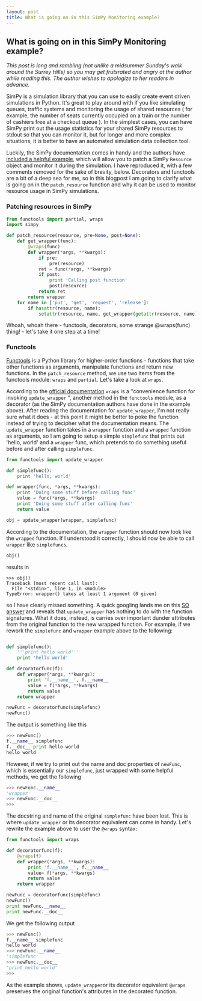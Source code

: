 ```yaml
---
layout: post
title: What is going on in this SimPy Monitoring example?
---
```


## What is going on in this SimPy Monitoring example?

_This post is long and rambling (not unlike a midsummer Sunday's walk around the Surrey Hills) so you may get frutsrated and angry at the author while reading this. The author wishes to apologize to her readers in advance._

SimPy is a simulation library that you can use to easily create event driven simulations in Python. It's great to play around with if you like simulating queues, traffic systems and monitoring the usage of shared resources ( for example, the number of seats currently occupied on a train or the number of cashiers free at a checkout queue ). In the simplest cases, you can have SimPy print out the usage statistics for your shared SimPy resources to stdout so that you can monitor it, but for longer and more complex situations, it is better to have an automated simulation data collection tool. 

Luckily, the SimPy documentation comes in handy and the authors have [included a helpful example](https://simpy.readthedocs.io/en/latest/topical_guides/monitoring.html), which will allow you to patch a SimPy ``Resource`` object and monitor it during the simulation. I have reproduced it, with a few comments removed for the sake of brevity, below. Decorators and functools are a bit of a deep sea for me, so in this blogpost I am going to clarify what is going on in the ``patch_resource`` function and why it can be used to monitor resource usage in SimPy simulations. 


### Patching resources in SimPy

```python
from functools import partial, wraps
import simpy

def patch_resource(resource, pre=None, post=None):
    def get_wrapper(func):
        @wraps(func)
        def wrapper(*args, **kwargs):
            if pre:
                pre(resource) 
            ret = func(*args, **kwargs)
            if post:
                print 'Calling post function'
                post(resource)
            return ret
        return wrapper
    for name in ['put', 'get', 'request', 'release']:
        if hasattr(resource, name):
            setattr(resource, name, get_wrapper(getattr(resource, name)))
```

Whoah, whoah there - functools, decorators, some strange @wraps(func) thing! - let's take it one step at a time!

### Functools
[Functools](https://docs.python.org/2/library/functools.html) is a Python library for higher-order functions - functions that take other functions as arguments, manipulate functions and return new functions. In the ``patch_resource`` method, we use two items from the functools module: ``wraps`` and ``partial``. Let's take a look at ``wraps``.

According to the [official documentation](https://docs.python.org/2/library/functools.html) ``wraps`` is a "convenience function for invoking ``update_wrapper`` ", another method in the ``functools`` module, as a decorator (as the SimPy documentation authors have done in the example above). After reading the documentation for ``update_wrapper``, I'm not really sure what it does - at this point it might be better to poke the function instead of trying to decipher what the documentation means. The ``update_wrapper`` function takes in a ``wrapper`` function and a ``wrapped`` function as arguments, so I am going to setup a simple ``simplefunc`` that prints out 'hello, world' and a ``wrapper`` func, which pretends to do something useful before and after calling ``simplefunc``.


```python
from functools import update_wrapper

def simplefunc():
    print 'hello, world'

def wrapper(func, *args, **kwargs):
    print 'Doing some stuff before calling func'
    value = func(*args, **kwargs)
    print 'Doing some stuff after calling func'
    return value

obj = update_wrapper(wrapper, simplefunc)
```

According to the documentation, the ``wrapper`` function should now look like the ``wrapped`` function. If I understood it correctly, I should now be able to call ``wrapper`` like ``simplefuncs``. 

```python
obj()
``` 
results in 

```
>>> obj()
Traceback (most recent call last):
  File "<stdin>", line 1, in <module>
TypeError: wrapper() takes at least 1 argument (0 given)
```
so I have clearly missed something. A quick googling lands me on this [SO answer](http://stackoverflow.com/questions/308999/what-does-functools-wraps-do) and reveals that ``update_wrapper`` has nothing to do with the function signatures. What it does, instead, is carries over important dunder attributes from the original function to the new wrapped function. For example, if we rework the ``simplefunc`` and ``wrapper`` example above to the following:

```python

def simplefunc():
    '''print hello world'''
    print 'hello world'

def decoratorfunc(f):
    def wrapper(*args, **kwargs):
        print 'f.__name__', f.__name__
        value = f(*args, **kwargs)
        return value
    return wrapper

newFunc = decoratorfunc(simplefunc)
newFunc()
```

The output is something like this

```python
>>> newFunc()
f.__name__ simplefunc
f.__doc__ print hello world
hello world
```

However, if we try to print out the name and doc properties of ``newFunc``, which is essentially our ``simplefunc``, just wrapped with some helpful methods, we get the following 

```python
>>> newFunc.__name__
'wrapper'
>>> newFunc.__doc__
>>> 

```
The docstring and name of the original ``simplefunc`` have been lost. This is where ``update_wrapper`` or its decorator equivalent can come in handy. Let's rewrite the example above to user the ``@wraps`` syntax:


```python
from functools import wraps

def decoratorfunc(f):
    @wraps(f)
    def wrapper(*args, **kwargs):
        print 'f.__name__', f.__name__
        value= f(*args, **kwargs)
        return value
    return wrapper

newFunc = decoratorfunc(simplefunc)
newFunc()
print newFunc.__name__
print newFunc.__doc__
```

We get the following output

```python
>>> newFunc()
f.__name__ simplefunc
hello world
>>> newFunc.__name__
'simplefunc'
>>> newFunc.__doc__
'print hello world'
>>> 
```
As the example shows, ``update_wrapper``or its decorator equivalent ``@wraps`` preserves the original function's attributes in the decorated function. 

